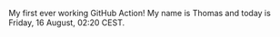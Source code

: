My first ever working GitHub Action!
My name is Thomas and today is Friday, 16 August, 02:20 CEST. 
